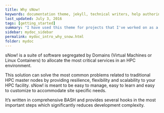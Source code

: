 ```yaml
---
title: Why sNow!
keywords: documentation theme, jekyll, technical writers, help authoring tools, hat replacements
last_updated: July 3, 2016
tags: [getting_started]
summary: "I have used this theme for projects that I've worked on as a professional technical writer."
sidebar: mydoc_sidebar
permalink: mydoc_intro_why_snow.html
folder: mydoc
---
```

sNow! is a suite of software segregated by Domains (Virtual Machines or Linux Containers) to allocate the most critical services in an HPC environment.

This solution can solve the most common problems related to traditional HPC master nodes by providing resilience, flexibility and scalability to your HPC facility. sNow! is meant to be easy to manage, easy to learn and easy to customize to accommodate site specific needs.

It’s written in comprehensive BASH and provides several hooks in the most important steps which significantly reduces development complexity.
